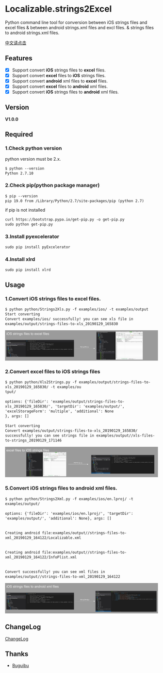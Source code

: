 # Localizable.strings2Excel

Python command line tool for conversion between iOS strings files and excel files & between android strings.xml files and excl files. & strings files to android strings.xml files.

[中文请点击](https://github.com/CatchZeng/Localizable.strings2Excel/blob/master/README-CN.md)

## Features

- [x] Support convert **iOS** strings files to **excel** files.
- [x] Support convert **excel** files to **iOS** strings files.
- [x] Support convert **android** xml files to **excel** files.
- [x] Support convert **excel** files to **android** xml files.
- [x] Support convert **iOS** strings files to **android** xml files.

## Version

**V1.0.0**

## Required

### 1.Check python version

python version must be 2.x.

```
$ python --version
Python 2.7.10
```

### 2.Check pip(python package manager)

```
$ pip --version
pip 19.0 from /Library/Python/2.7/site-packages/pip (python 2.7)
```

if pip is not installed

```
curl https://bootstrap.pypa.io/get-pip.py -o get-pip.py
sudo python get-pip.py
```

### 3.Install pyexcelerator

```
sudo pip install pyExcelerator
```

### 4.Install xlrd

```
sudo pip install xlrd
```

## Usage

### 1.Convert **iOS** strings files to **excel** files.

```
$ python python/Strings2Xls.py -f examples/ios/ -t examples/output
Start converting
Convert examples/ios/ successfully! you can see xls file in examples/output/strings-files-to-xls_20190129_165830
```

![](imgs/1.0.0/strings-2-xls.jpg)

### 2.Convert **excel** files to **iOS** strings files

```
$ python python/Xls2Strings.py -f examples/output/strings-files-to-xls_20190129_165830/ -t examples/ou
tput/

options: {'fileDir': 'examples/output/strings-files-to-xls_20190129_165830/', 'targetDir': 'examples/output/', 'excelStorageForm': 'multiple', 'additional': None
}, args: []

Start converting
Convert examples/output/strings-files-to-xls_20190129_165830/ successfully! you can see strings file in examples/output//xls-files-to-strings_20190129_171146
```

![](imgs/1.0.0/xls-2-strings.jpg)

### 5.Convert **iOS** strings files to **android** xml files.

```shell
$ python python/Strings2Xml.py -f examples/ios/en.lproj/ -t examples/output/

options: {'fileDir': 'examples/ios/en.lproj/', 'targetDir': 'examples/output/', 'additional': None}, args: []


Creating android file:examples/output//strings-files-to-xml_20190129_164122/Localizable.xml


Creating android file:examples/output//strings-files-to-xml_20190129_164122/InfoPlist.xml


Convert successfully! you can see xml files in examples/output//strings-files-to-xml_20190129_164122

```

![](imgs/1.0.0/strings-2-xml.jpg)

## ChangeLog

[ChangeLog](https://github.com/CatchZeng/Localizable.strings2Excel/blob/master/CHANGELOG.md)

## Thanks

- [Buguibu](https://github.com/buguibu)
